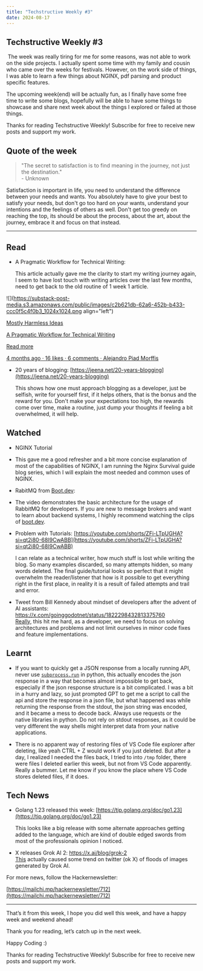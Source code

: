 ```yaml
---
title: "Techstructive Weekly #3"
date: 2024-08-17
---
```


## Techstructive Weekly #3

 The week was really tiring for me for some reasons, was not able to work on the side projects. I actually spent some time with my family and cousin who came over the weeks for festivals. However, on the work side of things, I was able to learn a few things about NGINX, pdf parsing and product specific features.

The upcoming week(end) will be actually fun, as I finally have some free time to write some blogs, hopefully will be able to have some things to showcase and share next week about the things I explored or failed at those things.

Thanks for reading Techstructive Weekly! Subscribe for free to receive new posts and support my work.

## Quote of the week

> "The secret to satisfaction is to find meaning in the journey, not just the destination."  
> \- Unknown

Satisfaction is important in life, you need to understand the difference between your needs and wants. You absolutely have to give your best to satisfy your needs, but don't go too hard on your wants, understand your intentions and the feelings of others as well. Don't get too greedy on reaching the top, its should be about the process, about the art, about the journey, embrace it and focus on that instead.

---

## Read

* A Pragmatic Workflow for Technical Writing:
    
    This article actually gave me the clarity to start my writing journey again, I seem to have lost touch with writing articles over the last few months, need to get back to the old routine of 1 week 1 article.
    

![](https://substack-post-media.s3.amazonaws.com/public/images/c2b621db-62a6-452b-b433-ccc0f5c4f0b3_1024x1024.png align="left")

[Mostly Harmless Ideas](https://blog.apiad.net/p/a-pragmatic-workflow-for-technical?utm_source=substack&utm_campaign=post_embed&utm_medium=web)

[A Pragmatic Workflow for Technical Writing](https://blog.apiad.net/p/a-pragmatic-workflow-for-technical?utm_source=substack&utm_campaign=post_embed&utm_medium=web)

[Read more](https://blog.apiad.net/p/a-pragmatic-workflow-for-technical?utm_source=substack&utm_campaign=post_embed&utm_medium=web)

[4 months ago · 16 likes · 6 comments · Alejandro Piad Morffis](https://blog.apiad.net/p/a-pragmatic-workflow-for-technical?utm_source=substack&utm_campaign=post_embed&utm_medium=web)

* 20 years of blogging: [https://jeena.net/20-years-blogging](https://jeena.net/20-years-blogging)
    
    This shows how one must approach blogging as a developer, just be selfish, write for yourself first, if it helps others, that is the bonus and the reward for you. Don't make your expectations too high, the rewards come over time, make a routine, just dump your thoughts if feeling a bit overwhelmed, it will help.
    

## Watched

* NGINX Tutorial
    

* This gave me a good refresher and a bit more concise explanation of most of the capabilities of NGINX, I am running the Nginx Survival guide blog series, which I will explain the most needed and common uses of NGINX.
    
* RabitMQ from [Boot.dev](http://Boot.dev):
    

* The video demonstrates the basic architecture for the usage of RabbitMQ for developers. If you are new to message brokers and want to learn about backend systems, I highly recommend watching the clips of [boot.dev](http://boot.dev).
    
* Problem with Tutorials: [https://youtube.com/shorts/ZFi-LTpUGHA?si=qt2i80-68I9CwABB](https://youtube.com/shorts/ZFi-LTpUGHA?si=qt2i80-68I9CwABB)
    
    I can relate as a technical writer, how much stuff is lost while writing the blog. So many examples discarded, so many attempts hidden, so many words deleted. The final guide/tutorial looks so perfect that it might overwhelm the reader/listener that how is it possible to get everything right in the first place, in reality it is a result of failed attempts and trail and error.
    
* Tweet from Bill Kennedy about mindset of developers after the advent of AI assistants: [https://x.com/goinggodotnet/status/1822298432813375760  
    Really](https://x.com/goinggodotnet/status/1822298432813375760￼Really), this hit me hard, as a developer, we need to focus on solving architectures and problems and not limit ourselves in minor code fixes and feature implementations.
    

## Learnt

* If you want to quickly get a JSON response from a locally running API, never use [`subprocess.run`](http://subprocess.run) in python, this actually encodes the json response in a way that becomes almost impossible to get back, especially if the json response structure is a bit complicated. I was a bit in a hurry and lazy, so just prompted GPT to get me a script to call the api and store the response in a json file, but what happened was while returning the response from the stdout, the json string was encoded, and it became a mess to decode back. Always use requests or the native libraries in python. Do not rely on stdout responses, as it could be very different the way shells might interpret data from your native applications.
    
* There is no apparent way of restoring files of VS Code file explorer after deleting, like yeah CTRL + Z would work if you just deleted. But after a day, I realized I needed the files back, I tried to into `/tmp` folder, there were files I deleted earlier this week, but not from VS Code apparently. Really a bummer. Let me know if you know the place where VS Code stores deleted files, if it does.
    

## Tech News

* Golang 1.23 released this week: [https://tip.golang.org/doc/go1.23](https://tip.golang.org/doc/go1.23)
    
    This looks like a big release with some alternate approaches getting added to the language, which are kind of double edged swords from most of the professionals opinion I noticed.
    
* X releases Grok AI 2: [https://x.ai/blog/grok-2  
    This](https://x.ai/blog/grok-2￼This) actually caused some trend on twitter (ok X) of floods of images generated by Grok AI.
    

For more news, follow the Hackernewsletter:

[https://mailchi.mp/hackernewsletter/712](https://mailchi.mp/hackernewsletter/712)

---

That’s it from this week, I hope you did well this week, and have a happy week and weekend ahead!

Thank you for reading, let’s catch up in the next week.

Happy Coding :)

Thanks for reading Techstructive Weekly! Subscribe for free to receive new posts and support my work.
